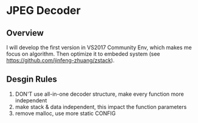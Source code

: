 # JPEG Decoder

## Overview

I will develop the first version in VS2017 Community Env, which makes me focus on algorithm.
Then optimize it to embeded system (see https://github.com/jinfeng-zhuang/zstack).

## Desgin Rules

1. DON'T use all-in-one decoder structure, make every function more independent
2. make stack & data independent, this impact the function parameters
3. remove malloc, use more static CONFIG